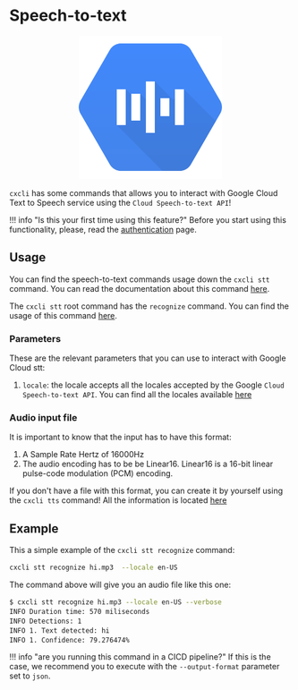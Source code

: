 # Speech-to-text

<p align="center">
  <img alt="GCP TTS Logo" src="/images/stt.png" style="height:256px;width:256px" />
</p>



`cxcli` has some commands that allows you to interact with Google Cloud Text to Speech service using the `Cloud Speech-to-text API`!

!!! info "Is this your first time using this feature?"
    Before you start using this functionality, please, read the [authentication](/overview/authentication) page.

## Usage

You can find the speech-to-text commands usage down the `cxcli stt` command. You can read the documentation about this command [here](/cmd/cxcli_stt).

The `cxcli stt` root command has the `recognize` command. You can find the usage of this command [here](/cmd/cxcli_stt_recognize).

### Parameters

These are the relevant parameters that you can use to interact with Google Cloud stt:

1. `locale`: the locale accepts all the locales accepted by the Google `Cloud Speech-to-text API`. You can find all the locales available [here](https://cloud.google.com/speech-to-text/docs/speech-to-text-supported-languages)

### Audio input file

It is important to know that the input has to have this format:

1. A Sample Rate Hertz of 16000Hz
2. The audio encoding has to be be Linear16. Linear16 is a 16-bit linear pulse-code modulation (PCM) encoding.

If you don't have a file with this format, you can create it by yourself using the `cxcli tts` command! All the information is located [here](/tts)

## Example

This a simple example of the `cxcli stt recognize` command:

```sh
cxcli stt recognize hi.mp3  --locale en-US
```

The command above will give you an audio file like this one:

```sh
$ cxcli stt recognize hi.mp3 --locale en-US --verbose
INFO Duration time: 570 miliseconds               
INFO Detections: 1                                
INFO 1. Text detected: hi                         
INFO 1. Confidence: 79.276474%                     
```

!!! info "are you running this command in a CICD pipeline?"
    If this is the case, we recommend you to execute with the `--output-format` parameter set to `json`.